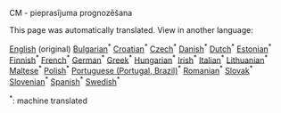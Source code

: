 <p> CM - pieprasījuma prognozēšana </p>

This page was automatically translated. View in another language:

[English](../en/CM-Demand-projection.md) (original) [Bulgarian](../bg/CM-Demand-projection.md)<sup>\*</sup> [Croatian](../hr/CM-Demand-projection.md)<sup>\*</sup> [Czech](../cs/CM-Demand-projection.md)<sup>\*</sup> [Danish](../da/CM-Demand-projection.md)<sup>\*</sup> [Dutch](../nl/CM-Demand-projection.md)<sup>\*</sup> [Estonian](../et/CM-Demand-projection.md)<sup>\*</sup> [Finnish](../fi/CM-Demand-projection.md)<sup>\*</sup> [French](../fr/CM-Demand-projection.md)<sup>\*</sup> [German](../de/CM-Demand-projection.md)<sup>\*</sup> [Greek](../el/CM-Demand-projection.md)<sup>\*</sup> [Hungarian](../hu/CM-Demand-projection.md)<sup>\*</sup> [Irish](../ga/CM-Demand-projection.md)<sup>\*</sup> [Italian](../it/CM-Demand-projection.md)<sup>\*</sup>  [Lithuanian](../lt/CM-Demand-projection.md)<sup>\*</sup> [Maltese](../mt/CM-Demand-projection.md)<sup>\*</sup> [Polish](../pl/CM-Demand-projection.md)<sup>\*</sup> [Portuguese (Portugal, Brazil)](../pt/CM-Demand-projection.md)<sup>\*</sup> [Romanian](../ro/CM-Demand-projection.md)<sup>\*</sup> [Slovak](../sk/CM-Demand-projection.md)<sup>\*</sup> [Slovenian](../sl/CM-Demand-projection.md)<sup>\*</sup> [Spanish](../es/CM-Demand-projection.md)<sup>\*</sup> [Swedish](../sv/CM-Demand-projection.md)<sup>\*</sup> 

<sup>\*</sup>: machine translated
